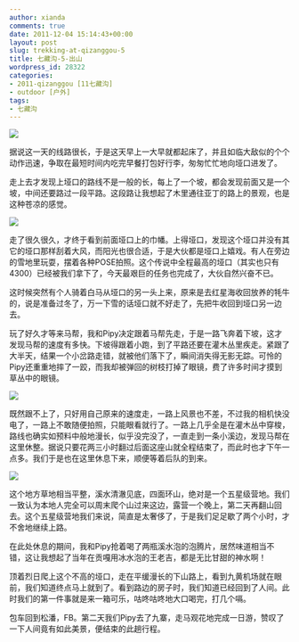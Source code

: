 ```yaml
---
author: xianda
comments: true
date: 2011-12-04 15:14:43+00:00
layout: post
slug: trekking-at-qizanggou-5
title: 七藏沟-5-出山
wordpress_id: 28322
categories:
- 2011-qizanggou [11七藏沟]
- outdoor [户外]
tags:
- 七藏沟
---
```


![](http://pic.yupoo.com/wxda/BsoNXnJw/medish.jpg)



据说这一天的线路很长，于是这天早上一大早就都起床了，并且如临大敌似的个个动作迅速，争取在最短时间内吃完早餐打包好行李，匆匆忙忙地向垭口进发了。



走上去才发现上垭口的路线不是一般的长，每上了一个坡，都会发现前面又是一个坡，中间还要路过一段平路。这段路让我想起了木里通往亚丁的路上的景观，也是这种苍凉的感觉。

 <!-- more -->

![](http://pic.yupoo.com/wxda/BssbNObX/medish.jpg)



走了很久很久，才终于看到前面垭口上的巾幡。上得垭口，发现这个垭口并没有其它的垭口那样刮着大风，而阳光也很合适，于是大伙都是垭口上嬉戏。有人在旁边的雪地里玩耍，摆着各种POSE拍照。这个传说中全程最高的垭口（其实也只有4300）已经被我们拿下了，今天最艰巨的任务也完成了，大伙自然兴奋不已。



这时候突然有个人骑着白马从垭口的另一头上来，原来是去红星海收回放养的牦牛的，说是准备过冬了，万一下雪的话垭口就不好走了，先把牛收回到垭口另一边去。



玩了好久才等来马帮，我和Pipy决定跟着马帮先走，于是一路飞奔着下坡，这才发现马帮的速度有多快。下坡得跟着小跑，到了平路还要在灌木丛里疾走。紧跟了大半天，结果一个小岔路走错，就被他们落下了，瞬间消失得无影无踪。可怜的Pipy还重重地摔了一跤，而我却被弹回的树枝打掉了眼镜，费了许多时间才摸到草丛中的眼镜。



![](http://pic.yupoo.com/wxda/BssbRldq/medish.jpg)



既然跟不上了，只好用自己原来的速度走，一路上风景也不差，不过我的相机快没电了，一路上不敢随便拍照，只能眼看就行了。一路上几乎全是在灌木丛中穿梭，路线也确实如预料中般地漫长，似乎没完没了，一直走到一条小溪边，发现马帮在这里休整。据说只要花两三小时翻过后面这座山就全程结束了，而此时也才下午一点多。我们于是也在这里休息下来，顺便等着后队的到来。



![](http://pic.yupoo.com/wxda/BssbYSx4/medish.jpg)



这个地方草地相当平整，溪水清澈见底，四面环山，绝对是一个五星级营地。我们一致认为本地人完全可以周末爬个山过来这边，露营一个晚上，第二天再翻山回去。这个五星级营地我们来说，简直是太奢侈了，于是我们足足歇了两个小时，才不舍地继续上路。



在此处休息的期间，我和Pipy抢着喝了两瓶溪水泡的泡腾片，居然味道相当不错，这让我想起了当年在贡嘎用冰水泡的王老吉，都是无比甘甜的神水啊！



顶着烈日爬上这个不高的垭口，走在平缓漫长的下山路上，看到九黄机场就在眼前，我们知道终点马上就到了。看到路边的房子时，我们知道已经回到了人间。此时我们的第一件事就是来一箱可乐，咕咚咕咚地大口喝完，打几个嗝。



包车回到松潘，FB。第二天我们Pipy去了九寨，走马观花地完成一日游，赞叹了一下人间竟有如此美景，便结束的此趟行程。
